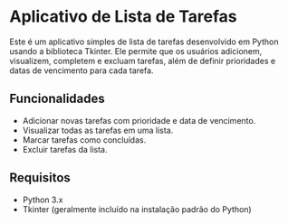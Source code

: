 # Aplicativo de Lista de Tarefas

Este é um aplicativo simples de lista de tarefas desenvolvido em Python usando a biblioteca Tkinter. Ele permite que os usuários adicionem, visualizem, completem e excluam tarefas, além de definir prioridades e datas de vencimento para cada tarefa.

## Funcionalidades
- Adicionar novas tarefas com prioridade e data de vencimento.
- Visualizar todas as tarefas em uma lista.
- Marcar tarefas como concluídas.
- Excluir tarefas da lista.

## Requisitos
- Python 3.x
- Tkinter (geralmente incluído na instalação padrão do Python)
